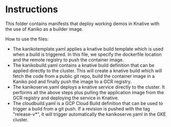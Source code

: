 # Instructions

This folder contains manifests that deploy working demos in Knative with the use of Kaniko as a builder image.

How to use the files:

* The kanikotemplate.yaml applies a knative build template which is used when a build is triggered. In this file, we specify the dockerfile location and the remote registry to push the container image.
* The kanikobuild.yaml contains a knative build definition that can be applied directly to the cluster. This will create a knative build which will fetch the code from a public git repo, build the container image in a Kaniko pod and finally push the image to a GCR registry.
* The kanikoserve.yaml deploys a knative service directly to the cluster. It performs all the above steps plus pulling the application image from the GCR registry and deploying the service in Knative.
* The cloudbuild.yaml is a GCP Cloud Build definition that can be used to trigger a build from a git push. If a revision is pushed with the tag "release-v*", it will trigger automatically the kanikoserve.yaml in the GKE cluster.